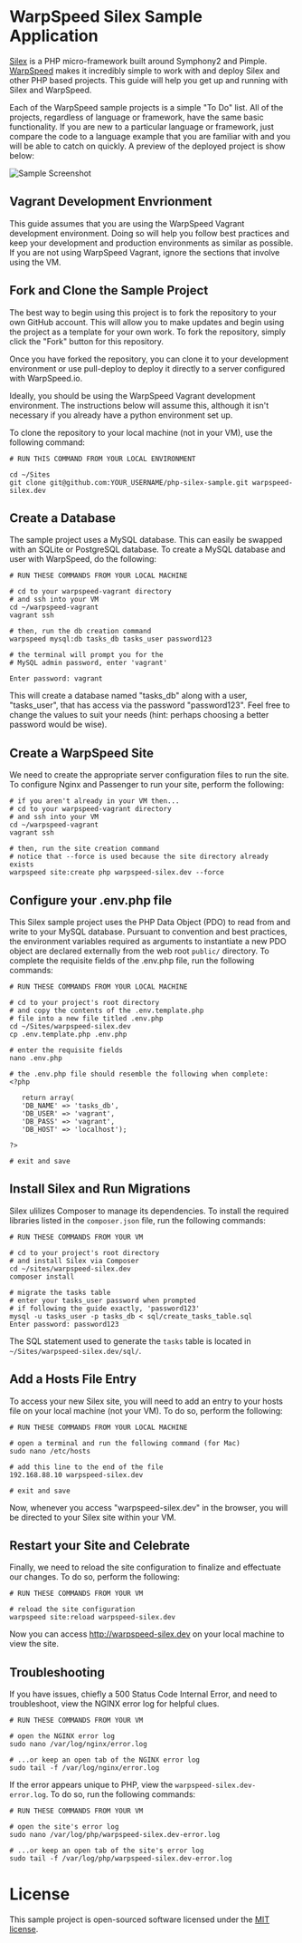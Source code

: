 # WarpSpeed Silex Sample Application
[Silex](http://silex.sensiolabs.org/) is a PHP micro-framework built around Symphony2 and Pimple. [WarpSpeed](https://warpspeed.io/) makes it incredibly simple to work with and deploy Silex and other PHP based projects. This guide will help you get up and running with Silex and WarpSpeed.

Each of the WarpSpeed sample projects is a simple "To Do" list. All of the projects, regardless of language or framework, have the same basic functionality. If you are new to a particular language or framework, just compare the code to a language example that you are familiar with and you will be able to catch on quickly. A preview of the deployed project is show below:

![Sample Screenshot](http://docs.warpspeed.io/assets/img/sample_project_screenshot.png)

## Vagrant Development Envrionment

This guide assumes that you are using the WarpSpeed Vagrant development environment. Doing so will help you follow best practices and keep your development and production environments as similar as possible. If you are not using WarpSpeed Vagrant, ignore the sections that involve using the VM.

## Fork and Clone the Sample Project
The best way to begin using this project is to fork the repository to your own GitHub account. This will allow you to make updates and begin using the project as a template for your own work. To fork the repository, simply click the "Fork" button for this repository.

Once you have forked the repository, you can clone it to your development environment or use pull-deploy to deploy it directly to a server configured with WarpSpeed.io.

Ideally, you should be using the WarpSpeed Vagrant development environment. The instructions below will assume this, although it isn't necessary if you already have a python environment set up.

To clone the repository to your local machine (not in your VM), use the following command:

```
# RUN THIS COMMAND FROM YOUR LOCAL ENVIRONMENT

cd ~/Sites
git clone git@github.com:YOUR_USERNAME/php-silex-sample.git warpspeed-silex.dev
```

## Create a Database

The sample project uses a MySQL database. This can easily be swapped with an SQLite or PostgreSQL database. To create a MySQL database and user with WarpSpeed, do the following:

```
# RUN THESE COMMANDS FROM YOUR LOCAL MACHINE

# cd to your warpspeed-vagrant directory
# and ssh into your VM
cd ~/warpspeed-vagrant
vagrant ssh

# then, run the db creation command
warpspeed mysql:db tasks_db tasks_user password123

# the terminal will prompt you for the
# MySQL admin password, enter 'vagrant'

Enter password: vagrant
```

This will create a database named "tasks_db" along with a user, "tasks_user", that has access via the password "password123". Feel free to change the values to suit your needs (hint: perhaps choosing a better password would be wise).

## Create a WarpSpeed Site

We need to create the appropriate server configuration files to run the site. To configure Nginx and Passenger to run your site, perform the following:

```
# if you aren't already in your VM then...
# cd to your warpspeed-vagrant directory
# and ssh into your VM
cd ~/warpspeed-vagrant
vagrant ssh

# then, run the site creation command
# notice that --force is used because the site directory already exists
warpspeed site:create php warpspeed-silex.dev --force
```
## Configure your .env.php file

This Silex sample project uses the PHP Data Object (PDO) to read from and write to your MySQL database. Pursuant to convention and best practices, the environment variables required as arguments to instantiate a new PDO object are declared externally from the web root `public/` directory. To complete the requisite fields of the .env.php file, run the following commands:

```
# RUN THESE COMMANDS FROM YOUR LOCAL MACHINE

# cd to your project's root directory
# and copy the contents of the .env.template.php
# file into a new file titled .env.php
cd ~/Sites/warpspeed-silex.dev
cp .env.template.php .env.php

# enter the requisite fields
nano .env.php

# the .env.php file should resemble the following when complete:
<?php

   return array(
   'DB_NAME' => 'tasks_db',
   'DB_USER' => 'vagrant',
   'DB_PASS' => 'vagrant',
   'DB_HOST' => 'localhost');

?>

# exit and save
```

## Install Silex and Run Migrations

Silex ulilizes Composer to manage its dependencies. To install the required libraries listed in the `composer.json` file, run the following commands:

```
# RUN THESE COMMANDS FROM YOUR VM

# cd to your project's root directory
# and install Silex via Composer
cd ~/sites/warpspeed-silex.dev
composer install

# migrate the tasks table
# enter your tasks_user password when prompted
# if following the guide exactly, 'password123'
mysql -u tasks_user -p tasks_db < sql/create_tasks_table.sql
Enter password: password123
```

The SQL statement used to generate the `tasks` table is located in `~/Sites/warpspeed-silex.dev/sql/`.

## Add a Hosts File Entry

To access your new Silex site, you will need to add an entry to your hosts file on your local machine (not your VM). To do so, perform the following:

```
# RUN THESE COMMANDS FROM YOUR LOCAL MACHINE

# open a terminal and run the following command (for Mac)
sudo nano /etc/hosts

# add this line to the end of the file
192.168.88.10 warpspeed-silex.dev

# exit and save
```

Now, whenever you access "warpspeed-silex.dev" in the browser, you will be directed to your Silex site within your VM.

## Restart your Site and Celebrate
Finally, we need to reload the site configuration to finalize and effectuate our changes. To do so, perform the following:

```
# RUN THESE COMMANDS FROM YOUR VM

# reload the site configuration
warpspeed site:reload warpspeed-silex.dev
```

Now you can access http://warpspeed-silex.dev on your local machine to view the site.

## Troubleshooting

If you have issues, chiefly a 500 Status Code Internal Error, and need to troubleshoot, view the NGINX error log for helpful clues.

```
# RUN THESE COMMANDS FROM YOUR VM

# open the NGINX error log
sudo nano /var/log/nginx/error.log

# ...or keep an open tab of the NGINX error log
sudo tail -f /var/log/nginx/error.log
```

If the error appears unique to PHP, view the `warpspeed-silex.dev-error.log`. To do so, run the following commands: 

```
# RUN THESE COMMANDS FROM YOUR VM

# open the site's error log
sudo nano /var/log/php/warpspeed-silex.dev-error.log

# ...or keep an open tab of the site's error log
sudo tail -f /var/log/php/warpspeed-silex.dev-error.log
```

# License
This sample project is open-sourced software licensed under the [MIT license](http://opensource.org/licenses/MIT).



